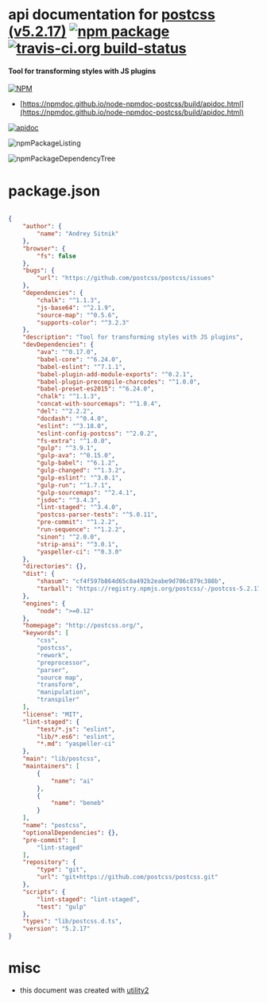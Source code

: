 # api documentation for  [postcss (v5.2.17)](http://postcss.org/)  [![npm package](https://img.shields.io/npm/v/npmdoc-postcss.svg?style=flat-square)](https://www.npmjs.org/package/npmdoc-postcss) [![travis-ci.org build-status](https://api.travis-ci.org/npmdoc/node-npmdoc-postcss.svg)](https://travis-ci.org/npmdoc/node-npmdoc-postcss)
#### Tool for transforming styles with JS plugins

[![NPM](https://nodei.co/npm/postcss.png?downloads=true&downloadRank=true&stars=true)](https://www.npmjs.com/package/postcss)

- [https://npmdoc.github.io/node-npmdoc-postcss/build/apidoc.html](https://npmdoc.github.io/node-npmdoc-postcss/build/apidoc.html)

[![apidoc](https://npmdoc.github.io/node-npmdoc-postcss/build/screenCapture.buildCi.browser.%252Ftmp%252Fbuild%252Fapidoc.html.png)](https://npmdoc.github.io/node-npmdoc-postcss/build/apidoc.html)

![npmPackageListing](https://npmdoc.github.io/node-npmdoc-postcss/build/screenCapture.npmPackageListing.svg)

![npmPackageDependencyTree](https://npmdoc.github.io/node-npmdoc-postcss/build/screenCapture.npmPackageDependencyTree.svg)



# package.json

```json

{
    "author": {
        "name": "Andrey Sitnik"
    },
    "browser": {
        "fs": false
    },
    "bugs": {
        "url": "https://github.com/postcss/postcss/issues"
    },
    "dependencies": {
        "chalk": "^1.1.3",
        "js-base64": "^2.1.9",
        "source-map": "^0.5.6",
        "supports-color": "^3.2.3"
    },
    "description": "Tool for transforming styles with JS plugins",
    "devDependencies": {
        "ava": "^0.17.0",
        "babel-core": "^6.24.0",
        "babel-eslint": "^7.1.1",
        "babel-plugin-add-module-exports": "^0.2.1",
        "babel-plugin-precompile-charcodes": "^1.0.0",
        "babel-preset-es2015": "^6.24.0",
        "chalk": "^1.1.3",
        "concat-with-sourcemaps": "^1.0.4",
        "del": "^2.2.2",
        "docdash": "^0.4.0",
        "eslint": "^3.18.0",
        "eslint-config-postcss": "^2.0.2",
        "fs-extra": "^1.0.0",
        "gulp": "^3.9.1",
        "gulp-ava": "^0.15.0",
        "gulp-babel": "^6.1.2",
        "gulp-changed": "^1.3.2",
        "gulp-eslint": "^3.0.1",
        "gulp-run": "^1.7.1",
        "gulp-sourcemaps": "^2.4.1",
        "jsdoc": "^3.4.3",
        "lint-staged": "^3.4.0",
        "postcss-parser-tests": "^5.0.11",
        "pre-commit": "^1.2.2",
        "run-sequence": "^1.2.2",
        "sinon": "^2.0.0",
        "strip-ansi": "^3.0.1",
        "yaspeller-ci": "^0.3.0"
    },
    "directories": {},
    "dist": {
        "shasum": "cf4f597b864d65c8a492b2eabe9d706c879c388b",
        "tarball": "https://registry.npmjs.org/postcss/-/postcss-5.2.17.tgz"
    },
    "engines": {
        "node": ">=0.12"
    },
    "homepage": "http://postcss.org/",
    "keywords": [
        "css",
        "postcss",
        "rework",
        "preprocessor",
        "parser",
        "source map",
        "transform",
        "manipulation",
        "transpiler"
    ],
    "license": "MIT",
    "lint-staged": {
        "test/*.js": "eslint",
        "lib/*.es6": "eslint",
        "*.md": "yaspeller-ci"
    },
    "main": "lib/postcss",
    "maintainers": [
        {
            "name": "ai"
        },
        {
            "name": "beneb"
        }
    ],
    "name": "postcss",
    "optionalDependencies": {},
    "pre-commit": [
        "lint-staged"
    ],
    "repository": {
        "type": "git",
        "url": "git+https://github.com/postcss/postcss.git"
    },
    "scripts": {
        "lint-staged": "lint-staged",
        "test": "gulp"
    },
    "types": "lib/postcss.d.ts",
    "version": "5.2.17"
}
```



# misc
- this document was created with [utility2](https://github.com/kaizhu256/node-utility2)

